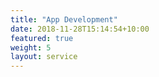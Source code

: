 ```yaml
---
title: "App Development"
date: 2018-11-28T15:14:54+10:00
featured: true
weight: 5
layout: service
---
```


